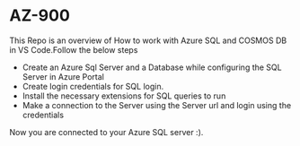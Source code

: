 # AZ-900
<p>This Repo is an overview of How to work with Azure SQL and COSMOS DB in VS Code.Follow the below steps</p>
<ul>
  <li>Create an Azure Sql Server and a Database while configuring the SQL Server in Azure Portal </li>
  <li>Create login credentials for SQL login.</li>
  <li>Install the necessary extensions for SQL queries to run</li>
  <li>Make a connection to the Server using the Server url and login using the credentials</li>
</ul>
 <p>Now you are connected to your Azure SQL server :).
